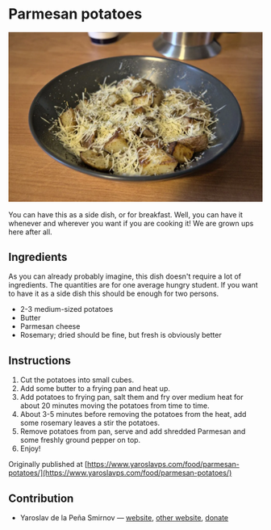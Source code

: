 # Parmesan potatoes

![Parmesan potatoes](pix/parmesan-potatoes.webp)

You can have this as a side dish, or for breakfast. Well, you can have it
whenever and wherever you want if you are cooking it! We are grown ups here
after all.

## Ingredients

As you can already probably imagine, this dish doesn't require a lot of
ingredients. The quantities are for one average hungry student. If you want to
have it as a side dish this should be enough for two persons.

* 2-3 medium-sized potatoes
* Butter
* Parmesan cheese
* Rosemary; dried should be fine, but fresh is obviously better

## Instructions

1. Cut the potatoes into small cubes.
2. Add some butter to a frying pan and heat up.
3. Add potatoes to frying pan, salt them and fry over medium heat for about
   20 minutes moving the potatoes from time to time.
4. About 3-5 minutes before removing the potatoes from the heat, add some
   rosemary leaves a stir the potatoes.
5. Remove potatoes from pan, serve and add shredded Parmesan and some freshly
   ground pepper on top.
6. Enjoy!


Originally published at [https://www.yaroslavps.com/food/parmesan-potatoes/](https://www.yaroslavps.com/food/parmesan-potatoes/)

## Contribution

- Yaroslav de la Peña Smirnov — [website](https://www.yaroslavps.com/), 
[other website](https://saucesource.cc/),
[donate](https://www.yaroslavps.com/donate)
